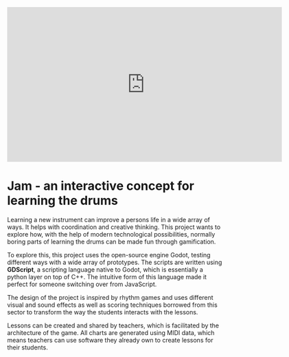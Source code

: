 <iframe title="vimeo-player" src="https://player.vimeo.com/video/980500643?h=93bc919042" width="640" height="360" frameborder="0"    allowfullscreen></iframe>

# Jam - an interactive concept for learning the drums

Learning a new instrument can improve a persons life in a wide array of ways. It helps with coordination and creative thinking. This project wants to explore how, with the help of modern technological possibilities, normally boring parts of learning the drums can be made fun through gamification.

To explore this, this project uses the open-source engine Godot, testing different ways with a wide array of prototypes. The scripts are written using **GDScript**, a scripting language native to Godot, which is essentially a python layer on top of C++. The intuitive form of this language made it perfect for someone switching over from JavaScript.

The design of the project is inspired by rhythm games and uses different visual and sound effects as well as scoring techniques borrowed from this sector to transform the way the students interacts with the lessons.

Lessons can be created and shared by teachers, which is facilitated by the architecture of the game. All charts are generated using MIDI data, which means teachers can use software they already own to create lessons for their students.
